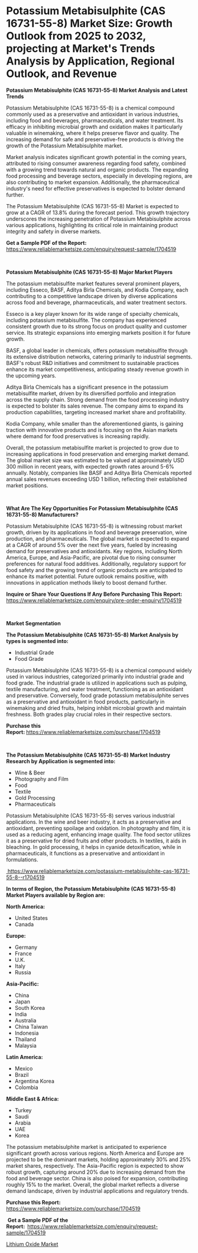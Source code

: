 <p><h1>Potassium Metabisulphite (CAS 16731-55-8) Market Size: Growth Outlook from 2025 to 2032, projecting at Market's Trends Analysis by Application, Regional Outlook, and Revenue</h1></p><p><strong>Potassium Metabisulphite (CAS 16731-55-8) Market Analysis and Latest Trends</strong></p>
<p><p>Potassium Metabisulphite (CAS 16731-55-8) is a chemical compound commonly used as a preservative and antioxidant in various industries, including food and beverages, pharmaceuticals, and water treatment. Its efficacy in inhibiting microbial growth and oxidation makes it particularly valuable in winemaking, where it helps preserve flavor and quality. The increasing demand for safe and preservative-free products is driving the growth of the Potassium Metabisulphite market.</p><p>Market analysis indicates significant growth potential in the coming years, attributed to rising consumer awareness regarding food safety, combined with a growing trend towards natural and organic products. The expanding food processing and beverage sectors, especially in developing regions, are also contributing to market expansion. Additionally, the pharmaceutical industry's need for effective preservatives is expected to bolster demand further.</p><p>The Potassium Metabisulphite (CAS 16731-55-8) Market is expected to grow at a CAGR of 13.8% during the forecast period. This growth trajectory underscores the increasing penetration of Potassium Metabisulphite across various applications, highlighting its critical role in maintaining product integrity and safety in diverse markets.</p></p>
<p><strong>Get a Sample PDF of the Report:&nbsp;</strong> <a href="https://www.reliablemarketsize.com/enquiry/request-sample/1704519?utm_campaign=1766&utm_medium=2&utm_source=Github&utm_content=ia&utm_term=09012025&utm_id=potassium-metabisulphite-cas-16731-55-8">https://www.reliablemarketsize.com/enquiry/request-sample/1704519</a></p>
<p>&nbsp;</p>
<p><strong>Potassium Metabisulphite (CAS 16731-55-8) Major Market Players</strong></p>
<p><p>The potassium metabisulfite market features several prominent players, including Esseco, BASF, Aditya Birla Chemicals, and Kodia Company, each contributing to a competitive landscape driven by diverse applications across food and beverage, pharmaceuticals, and water treatment sectors.</p><p>Esseco is a key player known for its wide range of specialty chemicals, including potassium metabisulfite. The company has experienced consistent growth due to its strong focus on product quality and customer service. Its strategic expansions into emerging markets position it for future growth.</p><p>BASF, a global leader in chemicals, offers potassium metabisulfite through its extensive distribution networks, catering primarily to industrial segments. BASF's robust R&D initiatives and commitment to sustainable practices enhance its market competitiveness, anticipating steady revenue growth in the upcoming years.</p><p>Aditya Birla Chemicals has a significant presence in the potassium metabisulfite market, driven by its diversified portfolio and integration across the supply chain. Strong demand from the food processing industry is expected to bolster its sales revenue. The company aims to expand its production capabilities, targeting increased market share and profitability.</p><p>Kodia Company, while smaller than the aforementioned giants, is gaining traction with innovative products and is focusing on the Asian markets where demand for food preservatives is increasing rapidly.</p><p>Overall, the potassium metabisulfite market is projected to grow due to increasing applications in food preservation and emerging market demand. The global market size was estimated to be valued at approximately USD 300 million in recent years, with expected growth rates around 5-6% annually. Notably, companies like BASF and Aditya Birla Chemicals reported annual sales revenues exceeding USD 1 billion, reflecting their established market positions.</p></p>
<p>&nbsp;</p>
<p><strong>What Are The Key Opportunities For Potassium Metabisulphite (CAS 16731-55-8) Manufacturers?</strong></p>
<p><p>Potassium Metabisulphite (CAS 16731-55-8) is witnessing robust market growth, driven by its applications in food and beverage preservation, wine production, and pharmaceuticals. The global market is expected to expand at a CAGR of around 5% over the next five years, fueled by increasing demand for preservatives and antioxidants. Key regions, including North America, Europe, and Asia-Pacific, are pivotal due to rising consumer preferences for natural food additives. Additionally, regulatory support for food safety and the growing trend of organic products are anticipated to enhance its market potential. Future outlook remains positive, with innovations in application methods likely to boost demand further.</p></p>
<p><strong>Inquire or Share Your Questions If Any Before Purchasing This Report:</strong> <a href="https://www.reliablemarketsize.com/enquiry/pre-order-enquiry/1704519?utm_campaign=1766&utm_medium=2&utm_source=Github&utm_content=ia&utm_term=09012025&utm_id=potassium-metabisulphite-cas-16731-55-8">https://www.reliablemarketsize.com/enquiry/pre-order-enquiry/1704519</a></p>
<p>&nbsp;</p>
<p><strong>Market Segmentation</strong></p>
<p><strong>The Potassium Metabisulphite (CAS 16731-55-8) Market Analysis by types is segmented into:</strong></p>
<p><ul><li>Industrial Grade</li><li>Food Grade</li></ul></p>
<p><p>Potassium Metabisulphite (CAS 16731-55-8) is a chemical compound widely used in various industries, categorized primarily into industrial grade and food grade. The industrial grade is utilized in applications such as pulping, textile manufacturing, and water treatment, functioning as an antioxidant and preservative. Conversely, food grade potassium metabisulphite serves as a preservative and antioxidant in food products, particularly in winemaking and dried fruits, helping inhibit microbial growth and maintain freshness. Both grades play crucial roles in their respective sectors.</p></p>
<p><strong>Purchase this Report:&nbsp;</strong><a href="https://www.reliablemarketsize.com/purchase/1704519?utm_campaign=1766&utm_medium=2&utm_source=Github&utm_content=ia&utm_term=09012025&utm_id=potassium-metabisulphite-cas-16731-55-8">https://www.reliablemarketsize.com/purchase/1704519</a></p>
<p>&nbsp;</p>
<p><strong>The Potassium Metabisulphite (CAS 16731-55-8) Market Industry Research by Application is segmented into:</strong></p>
<p><ul><li>Wine & Beer</li><li>Photography and Film</li><li>Food</li><li>Textile</li><li>Gold Processing</li><li>Pharmaceuticals</li></ul></p>
<p><p>Potassium Metabisulphite (CAS 16731-55-8) serves various industrial applications. In the wine and beer industry, it acts as a preservative and antioxidant, preventing spoilage and oxidation. In photography and film, it is used as a reducing agent, enhancing image quality. The food sector utilizes it as a preservative for dried fruits and other products. In textiles, it aids in bleaching. In gold processing, it helps in cyanide detoxification, while in pharmaceuticals, it functions as a preservative and antioxidant in formulations.</p></p>
<p><a href="https://www.reliablemarketsize.com/potassium-metabisulphite-cas-16731-55-8--r1704519?utm_campaign=1766&utm_medium=2&utm_source=Github&utm_content=ia&utm_term=09012025&utm_id=potassium-metabisulphite-cas-16731-55-8">&nbsp;https://www.reliablemarketsize.com/potassium-metabisulphite-cas-16731-55-8--r1704519</a></p>
<p><strong>In terms of Region, the Potassium Metabisulphite (CAS 16731-55-8) Market Players available by Region are:</strong></p>
<p>
    <p> <strong> North America: </strong>
        <ul>
            <li>United States</li>
            <li>Canada</li>
        </ul>
        </p> 
    <p> <strong> Europe: </strong>
        <ul>
            <li>Germany</li>
            <li>France</li>
            <li>U.K.</li>
            <li>Italy</li>
            <li>Russia</li>
        </ul>
        </p> 
    <p> <strong> Asia-Pacific: </strong>
        <ul>
            <li>China</li>
            <li>Japan</li>
            <li>South Korea</li>
            <li>India</li>
            <li>Australia</li>
            <li>China Taiwan</li>
            <li>Indonesia</li>
            <li>Thailand</li>
            <li>Malaysia</li>
        </ul>
        </p> 
    <p> <strong> Latin America: </strong>
        <ul>
            <li>Mexico</li>
            <li>Brazil</li>
            <li>Argentina Korea</li>
            <li>Colombia</li>
        </ul>
        </p> 
    <p> <strong> Middle East & Africa: </strong>
        <ul>
            <li>Turkey</li>
            <li>Saudi</li>
            <li>Arabia</li>
            <li>UAE</li>
            <li>Korea</li>
        </ul>
    </p>
    </p>
<p><p>The potassium metabisulphite market is anticipated to experience significant growth across various regions. North America and Europe are projected to be the dominant markets, holding approximately 30% and 25% market shares, respectively. The Asia-Pacific region is expected to show robust growth, capturing around 20% due to increasing demand from the food and beverage sector. China is also poised for expansion, contributing roughly 15% to the market. Overall, the global market reflects a diverse demand landscape, driven by industrial applications and regulatory trends.</p></p>
<p><strong>Purchase this Report: </strong><a href="https://www.reliablemarketsize.com/purchase/1704519?utm_campaign=1766&utm_medium=2&utm_source=Github&utm_content=ia&utm_term=09012025&utm_id=potassium-metabisulphite-cas-16731-55-8">https://www.reliablemarketsize.com/purchase/1704519</a></p>
<p>&nbsp;<strong>Get a Sample PDF of the Report:&nbsp;&nbsp;</strong><a href="https://www.reliablemarketsize.com/enquiry/request-sample/1704519?utm_campaign=1766&utm_medium=2&utm_source=Github&utm_content=ia&utm_term=09012025&utm_id=potassium-metabisulphite-cas-16731-55-8">https://www.reliablemarketsize.com/enquiry/request-sample/1704519</a></p>
<p><strong></strong></p>
<p><p><a href="https://github.com/marlanamarvn/Market-Research-Report-List-1/blob/main/lithium-oxide-market.md?utm_campaign=1766&utm_medium=2&utm_source=Github&utm_content=ia&utm_term=09012025&utm_id=potassium-metabisulphite-cas-16731-55-8">Lithium Oxide Market</a></p></p>